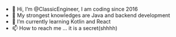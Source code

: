 - 👋 Hi, I’m @ClassicEngineer, I am coding since 2016
- 💪 My strongest knowledges are Java and backend development
- 🌱 I’m currently learning Kotlin and React
- 📫 How to reach me ... it is a secret(shhhh)
